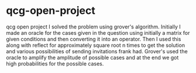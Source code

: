 # qcg-open-project
qcg open project
I solved the problem using grover's algorithm. Initially I made an oracle for the cases given in the question using initially a matrix for given conditions and then converting it into an operator. Then I used this along with reflect for approximately square root n times to get the solution and various possibilities of sending invitations frank had. Grover's used the oracle to amplify the amplitude of possible cases and at the end we got high probabilities for the possible cases.
